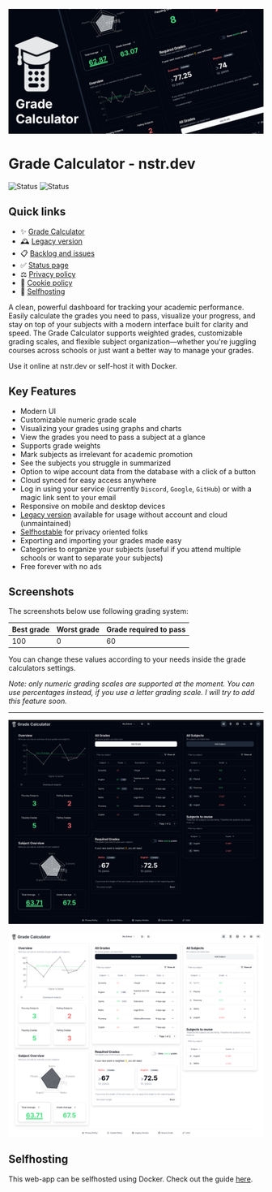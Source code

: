 ![Banner](https://github.com/noahstreller/grade-calculator/blob/main/public/feature-banner.png?raw=true)

# Grade Calculator - nstr.dev

![Status](https://status.cloud.nstr.dev/api/badge/1/status)
![Status](https://status.cloud.nstr.dev/api/badge/1/uptime/48)

## Quick links

- ✨ [Grade Calculator](https://grades.nstr.dev)
- 🕰️ [Legacy version](https://legacy.grades.nstr.dev)
- 📋 [Backlog and issues](https://links.nstr.dev/projects-grades)
- ✅ [Status page](https://status.cloud.nstr.dev/status/grades)
- ⚖️ [Privacy policy](http://grades.nstr.dev/privacy)
- 🍪 [Cookie policy](https://grades.nstr.dev/cookies)
- 🔌 [Selfhosting](https://links.nstr.dev/projects-grades?page=selfhosting)

A clean, powerful dashboard for tracking your academic performance.
Easily calculate the grades you need to pass, visualize your progress, and stay on top of your subjects with a modern interface built for clarity and speed. The Grade Calculator supports weighted grades, customizable grading scales, and flexible subject organization—whether you're juggling courses across schools or just want a better way to manage your grades.

Use it online at nstr.dev or self-host it with Docker.

## Key Features

- Modern UI
- Customizable numeric grade scale
- Visualizing your grades using graphs and charts
- View the grades you need to pass a subject at a glance
- Supports grade weights
- Mark subjects as irrelevant for academic promotion
- See the subjects you struggle in summarized
- Option to wipe account data from the database with a click of a button
- Cloud synced for easy access anywhere
- Log in using your service (currently `Discord`, `Google`, `GitHub`) or with a magic link sent to your email
- Responsive on mobile and desktop devices
- [Legacy version](https://legacy.grades.nstr.dev/) available for usage without account and cloud (unmaintained)
- [Selfhostable](https://links.nstr.dev/projects-grades?page=selfhosting) for privacy oriented folks
- Exporting and importing your grades made easy
- Categories to organize your subjects (useful if you attend multiple schools or want to separate your subjects)
- Free forever with no ads

## Screenshots

The screenshots below use following grading system:

| Best grade | Worst grade | Grade required to pass |
| ---------- | ----------- | ---------------------- |
| 100        | 0           | 60                     |

You can change these values according to your needs inside the grade calculators settings.

_Note: only numeric grading scales are supported at the moment. You can use percentages instead, if you use a letter grading scale. I will try to add this feature soon._

---

![Dark Screenshot](https://github.com/noahstreller/grade-calculator/blob/main/public/screenshot-dark.png?raw=true)

![Light Screenshot](https://github.com/noahstreller/grade-calculator/blob/main/public/screenshot-light.png?raw=true)

## Selfhosting

This web-app can be selfhosted using Docker. Check out the guide [here](https://links.nstr.dev/projects-grades?page=selfhosting).
